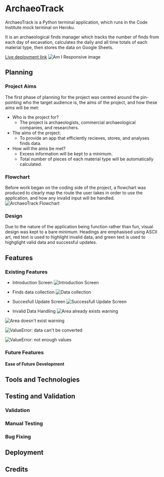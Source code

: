 # ArchaeoTrack
ArchaeoTrack is a Python terminal application, which runs in the Code Institute mock terminal on Heroku.

It is an archaeological finds manager which tracks the number of finds from each day of excavation, calculates the daily and all time totals of each material type, then stores the data on Google Sheets.

[Live deployment link](https://archaeo-track-cd104451ef31.herokuapp.com/)
![Am I Responsive image](docs/images/am-i-responsive.webp)

## Planning

### Project Aims
The first phase of planning for the project was centred around the pin-pointing who the target audience is, the aims of the project, and how these aims will be met:

- Who is the project for?
    - The project is archaeologists, commercial archaeological companies, and researchers.
- The aims of the project:
    - To provide an app that efficiently recieves, stores, and analyses finds data.
- How will the aims be met?
    - Excess information will be kept to a minimum.
    - Total number of pieces of each material type will be automatically calculated.

### Flowchart
Before work began on the coding side of the project, a flowchart was produced to clearly map the route the user takes in order to use the application, and how any invalid input will be handled.
![ArchaeoTrack Flowchart](docs/images/archaeo-track-flowchart.webp)

### Design
Due to the nature of the application being function rather than fun, visual design was kept to a bare minimum. Headings are emphasised using ASCII art, red text is used to highlight invalid data, and green text is used to highglight valid data and successful updates.

## Features

### Existing Features

- Introduction Screen
![Introduction Screen](docs/images/intro.webp)

- Finds data collection
![Data collection](docs/images/data_collection.webp)

- Succesfull Update Screen
![Successfull Update Screen](docs/images/second_trench_updated.webp)

- Invalid Data Handling
![Area already exists warning](docs/images/invalid_new_area.webp)

![Area doesn't exist warning](docs/images/invalid_existing_area.webp)

![ValueError: data can't be converted](docs/images/invalid_data_int.webp)

![ValueError: not enough values](docs/images/invalid_data.webp)

### Future Features

#### Ease of Future Development

## Tools and Technologies

## Testing and Validation

### Validation

### Manual Testing

### Bug Fixing

## Deployment

## Credits